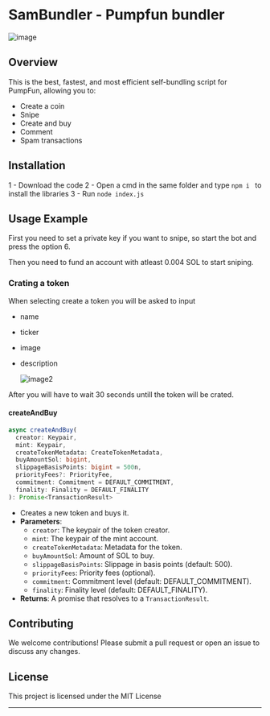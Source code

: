 # SamBundler - Pumpfun bundler
![image](https://github.com/user-attachments/assets/96af6fdd-a8a1-424a-9738-a1903034a90b)

## Overview

This is the best, fastest, and most efficient self-bundling script for PumpFun, allowing you to:

- Create a coin
- Snipe
- Create and buy
- Comment
- Spam transactions

## Installation
1 - Download the code
2 - Open a cmd in the same folder and type ```npm i ``` to install the libraries
3 - Run ```node index.js```

## Usage Example

First you need to set a private key if you want to snipe, so start the bot and press the option 6.

Then you need to fund an account with atleast 0.004 SOL to start sniping. 

### Crating a token

When selecting create a token you will be asked to input 

- name
- ticker
- image
- description

  ![image2](https://github.com/user-attachments/assets/4b95bbab-d786-469b-8f42-2854b85eb4f9)

After you will have to wait 30 seconds untill the token will be crated.

#### createAndBuy

```typescript
async createAndBuy(
  creator: Keypair,
  mint: Keypair,
  createTokenMetadata: CreateTokenMetadata,
  buyAmountSol: bigint,
  slippageBasisPoints: bigint = 500n,
  priorityFees?: PriorityFee,
  commitment: Commitment = DEFAULT_COMMITMENT,
  finality: Finality = DEFAULT_FINALITY
): Promise<TransactionResult>
```

- Creates a new token and buys it.
- **Parameters**:
  - `creator`: The keypair of the token creator.
  - `mint`: The keypair of the mint account.
  - `createTokenMetadata`: Metadata for the token.
  - `buyAmountSol`: Amount of SOL to buy.
  - `slippageBasisPoints`: Slippage in basis points (default: 500).
  - `priorityFees`: Priority fees (optional).
  - `commitment`: Commitment level (default: DEFAULT_COMMITMENT).
  - `finality`: Finality level (default: DEFAULT_FINALITY).
- **Returns**: A promise that resolves to a `TransactionResult`.



## Contributing

We welcome contributions! Please submit a pull request or open an issue to discuss any changes.

## License

This project is licensed under the MIT License

---



